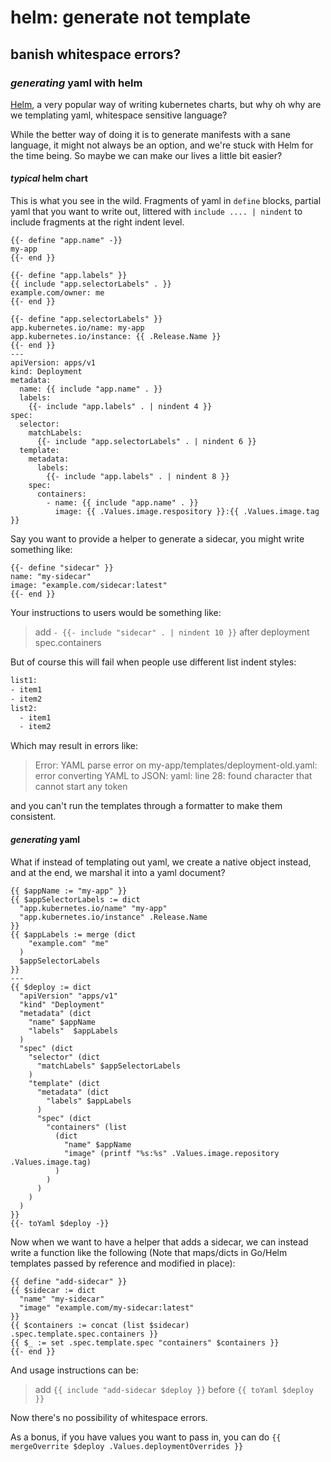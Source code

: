 # helm: generate not template

## banish whitespace errors?

### _generating_ yaml with helm

[Helm](https://helm.sh/), a very popular way of writing kubernetes charts,
but why oh why are we templating yaml,
whitespace sensitive language?

While the better way of doing it is to generate manifests with a sane language,
it might not always be an option,
and we're stuck with Helm for the time being.
So maybe we can make our lives a little bit easier?

#### _typical_ helm chart

This is what you see in the wild.
Fragments of yaml in `define` blocks,
partial yaml that you want to write out,
littered with `include .... | nindent` to include fragments at the right indent level.

```helm
{{- define "app.name" -}}
my-app
{{- end }}

{{- define "app.labels" }}
{{ include "app.selectorLabels" . }}
example.com/owner: me
{{- end }}

{{- define "app.selectorLabels" }}
app.kubernetes.io/name: my-app
app.kubernetes.io/instance: {{ .Release.Name }}
{{- end }}
---
apiVersion: apps/v1
kind: Deployment
metadata:
  name: {{ include "app.name" . }}
  labels:
    {{- include "app.labels" . | nindent 4 }}
spec:
  selector:
    matchLabels:
      {{- include "app.selectorLabels" . | nindent 6 }}
  template:
    metadata:
      labels:
        {{- include "app.labels" . | nindent 8 }}
    spec:
      containers:
        - name: {{ include "app.name" . }}
          image: {{ .Values.image.respository }}:{{ .Values.image.tag }}
```

Say you want to provide a helper to generate a sidecar,
you might write something like:

```helm
{{- define "sidecar" }}
name: "my-sidecar"
image: "example.com/sidecar:latest"
{{- end }}
```

Your instructions to users would be something like:

> add `- {{- include "sidecar" . | nindent 10 }}` after deployment spec.containers

But of course this will fail when people use different list indent styles:

```txt
list1:
- item1
- item2
list2:
  - item1
  - item2
```

Which may result in errors like:
 
> Error: YAML parse error on my-app/templates/deployment-old.yaml: error converting YAML to JSON: yaml: line 28: found character that cannot start any token

and you can't run the templates through a formatter to make them consistent.

#### _generating_ yaml

What if instead of templating out yaml,
we create a native object instead, 
and at the end, we marshal it into a yaml document?

```helm
{{ $appName := "my-app" }}
{{ $appSelectorLabels := dict
  "app.kubernetes.io/name" "my-app"
  "app.kubernetes.io/instance" .Release.Name
}}
{{ $appLabels := merge (dict
    "example.com" "me"
  )
  $appSelectorLabels
}}
---
{{ $deploy := dict
  "apiVersion" "apps/v1"
  "kind" "Deployment"
  "metadata" (dict
    "name" $appName
    "labels"  $appLabels
  )
  "spec" (dict
    "selector" (dict
      "matchLabels" $appSelectorLabels
    )
    "template" (dict
      "metadata" (dict
        "labels" $appLabels
      )
      "spec" (dict
        "containers" (list
          (dict
            "name" $appName
            "image" (printf "%s:%s" .Values.image.repository .Values.image.tag)
          )
        )
      )
    )
  )
}}
{{- toYaml $deploy -}}
```

Now when we want to have a helper that adds a sidecar,
we can instead write a function like the following
(Note that maps/dicts in Go/Helm templates passed by reference and modified in place):

```helm
{{ define "add-sidecar" }}
{{ $sidecar := dict 
  "name" "my-sidecar"
  "image" "example.com/my-sidecar:latest"
}}
{{ $containers := concat (list $sidecar) .spec.template.spec.containers }}
{{ $_ := set .spec.template.spec "containers" $containers }}
{{- end }}
```

And usage instructions can be:

> add `{{ include "add-sidecar $deploy }}` before `{{ toYaml $deploy }}`

Now there's no possibility of whitespace errors.

As a bonus, if you have values you want to pass in,
you can do `{{ mergeOverrite $deploy .Values.deploymentOverrides }}`
